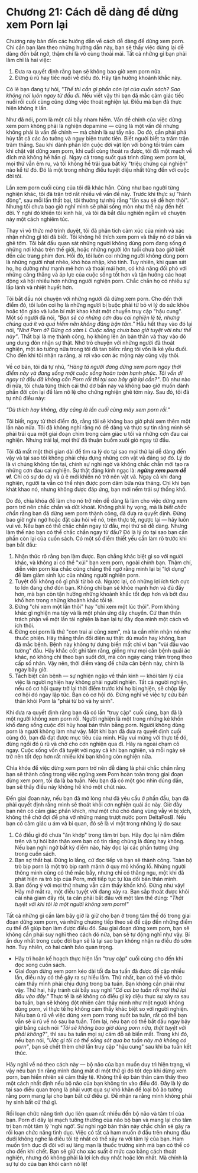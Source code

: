 # Chương 21: Cách dễ dàng để dừng xem Porn lại

Chương này bàn đến các hướng dẫn về cách dễ dàng để dừng xem porn. Chỉ cần bạn làm theo những hướng dẫn này, bạn sẽ thấy việc dừng lại dễ dàng đến bất ngờ, thậm chí là vô cùng thoải mái. Tất cả những gì bạn phải làm chỉ là hai việc:

1. Đưa ra quyết định rằng bạn sẽ không bao giờ xem porn nữa.
2. Đừng ủ rũ hay tiếc nuối về điều đó. Hãy tận hưởng khoảnh khắc này.

Có lẽ bạn đang tự hỏi, *"Thế thì cần gì phần còn lại của cuốn sách? Sao không nói luôn ngay từ đầu đi*. Nếu viết vậy thì bạn đã mắc cảm giác tiếc nuối rồi cuối cùng cũng dừng việc thoát nghiện lại. Điều mà bạn đã thực hiện không ít lần.

Như đã nói, porn là một cái bẫy nham hiểm. Vấn đề chính của việc dừng xem porn không phải là nghiện dopamine — cũng là một vấn đề nhưng không phải là vấn đề chính — mà chính là sự tẩy não. Do đó, cần phải phá hủy tất cả các ảo tưởng và ngụy biện trước tiên. Biết người biết ta trăm trận trăm thắng. Sau khi dành phần lớn cuộc đời vật lộn với bóng tối trầm cảm khi chật vật dừng xem porn, khi cuối cùng thoát ra được, tôi đã một mạch về đích mà không hề hấn gì. Ngay cả trong suốt quá trình dừng xem porn lại, mọi thứ vẫn êm ru, và tôi không hề trải qua bất kỳ "triệu chứng cai nghiện" nào kể từ đó. Đó là một trong những điều tuyệt diệu nhất từng đến với cuộc đời tôi.

Lần xem porn cuối cùng của tôi đã khác hẳn. Cũng như bao người từng nghiện khác, tôi đã trăn trở rất nhiều về vấn đề này. Trước khi thực sự "hành động", sau mỗi lần thất bại, tôi thường tự nhủ rằng "lần sau sẽ dễ hơn thôi". Nhưng tôi chưa bao giờ nghĩ mình sẽ phải sống mòn như thế này đến hết đời. Ý nghĩ đó khiến tôi kinh hãi, và tôi đã bắt đầu nghiền ngẫm về chuyện này một cách nghiêm túc.

Thay vì vô thức mở trình duyệt, tôi đã phân tích cảm xúc của mình và xác nhận những gì tôi đã biết. Tôi không hề thích xem porn và thấy nó dơ bẩn và ghê tởm. Tôi bắt đầu quan sát những người không dùng porn đang sống ở những nơi khác trên thế giới, hoặc những người lớn tuổi chưa bao giờ biết đến các trang phim đen. Hồi đó, tôi luôn coi những người không dùng porn là những người nhạt nhẽo, khó hòa nhập, khó tính. Tuy nhiên, khi quan sát họ, họ dường như mạnh mẽ hơn và thoải mái hơn, có khả năng đối phó với những căng thẳng và áp lực của cuộc sống tốt hơn và tận hưởng các hoạt động xã hội nhiều hơn những người nghiện porn. Chắc chắn họ có nhiều sự lấp lánh và nhiệt huyết hơn.

Tôi bắt đầu nói chuyện với những người đã dừng xem porn. Cho đến thời điểm đó, tôi luôn coi họ là những người bị buộc phải từ bỏ vì lý do sức khỏe hoặc tôn giáo và luôn bí mật khao khát một chuyến truy cập "hậu cung". Một số người đã nói, *"Bạn sẽ có những cơn đau cai nghiện lẻ tẻ, nhưng chúng quá ít và quá hiếm nên không đáng bận tâm."* Hầu hết thay vào đó lại nói, *"Nhớ Porn á? Đừng có xàm l. Cuộc sống chưa bao giờ tuyệt vời như thế này"*. Thất bại là mẹ thành công, họ không lên án bản thân và thay vào đó ung dung đón nhận sự thật. Nhờ trò chuyện với những người đã thoát nghiện, một ảo tưởng nữa trong tôi đã tan biến: rằng tôi vốn là kẻ yếu đuối. Cho đến khi tôi nhận ra rằng, ai rơi vào cơn ác mộng này cũng vậy thôi.

Về cơ bản, tôi đã tự nhủ, *"Hàng tá người đang dừng xem porn ngay thời điểm này và đang sống một cuộc sống hoàn toàn hạnh phúc. Tôi vốn dĩ ngay từ đầu đã không cần Porn rồi thì tại sao bây giờ lại cần?"*. Dù như nào đi nữa, tôi chưa từng thích cái thứ dơ bẩn này và không bao giờ muốn dành phần đời còn lại để làm nô lệ cho chứng nghiện ghê tởm này. Sau đó, tôi đã tự nhủ điều này:

*"Dù thích hay không, đây cũng là lần cuối cùng mày xem porn rồi."*

Tôi biết, ngay từ thời điểm đó, rằng tôi sẽ không bao giờ phải xem thêm một lần nào nữa. Tôi đã không nghĩ rằng nó dễ dàng và thực sự tin rằng mình sẽ phải trải qua một giai đoạn chìm trong cảm giác u tối và những cơn đau cai nghiện. Nhưng trái lại, mọi thứ đã thuận buồm xuôi gió ngay từ đầu.

Tôi đã mất một thời gian dài để tìm ra lý do tại sao mọi thứ lại dễ dàng đến vậy và tại sao tôi không phải chịu đựng những cơn vật vã đáng sợ đó. Lý do là vì chúng không tồn tại, chính sự nghi ngờ và không chắc chắn mới tạo ra những cơn đau cai nghiện. Sự thật đáng kinh ngạc là: ***ngừng xem porn dễ vl***. Chỉ có sự do dự và ủ ê mới khiến nó trở nên vật vã. Ngay cả khi đang nghiện, người ta vẫn có thể nhịn được porn dăm bữa nửa tháng. Chỉ khi bạn khát khao nó, nhưng không được đáp ứng, bạn mới nếm trải sự thống khổ.

Do đó, chìa khóa để làm cho nó trở nên dễ dàng là làm cho việc dừng xem porn trở nên chắc chắn và dứt khoát. Không phải hy vọng, mà là *biết chắc chắn* rằng bạn đã dừng xem porn thành công, đã đưa ra quyết định. Đừng bao giờ nghi ngờ hoặc đặt câu hỏi về nó, trên thực tế, ngược lại — hãy luôn vui vẻ. Nếu bạn có thể chắc chắn ngay từ đầu, mọi thứ sẽ dễ dàng. Nhưng làm thế nào bạn có thể chắc chắn ngay từ đầu? Đó là lý do tại sao bạn cần phần còn lại của cuốn sách. Có một số điểm thiết yếu cần làm rõ trước khi bạn bắt đầu:

1. Nhận thức rõ rằng bạn làm được. Bạn chẳng khác biệt gì so với người khác, và không ai có thể "xúi" bạn xem porn, ngoài chính bạn. Thậm chí, diễn viên porn kia chắc cũng chẳng thể ngờ rằng mình lại bị "lợi dụng" để làm giảm sinh lực của những người nghiện porn.
2. Tuyệt đối không có gì phải từ bỏ cả. Ngược lại, có những lợi ích tích cực to lớn đang chờ đón bạn. Không chỉ bạn sẽ khỏe mạnh hơn và đủ đầy hơn, mà bạn còn tận hưởng những khoảnh khắc tốt đẹp hơn và bớt đau khổ hơn trong những khoảnh khắc tồi tệ.
3. Đừng "chỉ xem một lần thôi" hay "chỉ xem một lúc thôi". Porn không khác gì nghiện ma túy và là một phản ứng dây chuyền. Cứ than thân trách phận về một lần tái nghiện là bạn lại tự đày đọa mình một cách vô ích thôi.
4. Đừng coi porn là thứ "con trai ai cũng xem", mà ta cần nhìn nhận nó như thuốc phiện. Hãy thẳng thắn đối diện sự thật: dù muốn hay không, bạn đã mắc bệnh. Bệnh này không tự dưng biến mất chỉ vì bạn "vùi đầu vào tường" đâu. Hãy khắc cốt ghi tâm rằng, giống như mọi căn bệnh quái ác khác, nó không chỉ theo bạn suốt đời, mà còn ngày càng trầm trọng theo cấp số nhân. Vậy nên, thời điểm vàng để chữa căn bệnh này, chính là ngay bây giờ.
5. Tách biệt căn bệnh — sự nghiện ngập về thần kinh — khỏi tâm lý của việc là người nghiện hay không phải người nghiện. Tất cả người nghiện, nếu có cơ hội quay trở lại thời điểm trước khi họ bị nghiện, sẽ chộp lấy cơ hội đó ngay lập tức. Bạn có cơ hội đó. Đừng nghĩ về việc tự cứu bản thân khỏi Porn là "phải từ bỏ và hy sinh".

Khi đưa ra quyết định rằng bạn đã có lần "truy cập" cuối cùng, bạn đã là một người không xem porn rồi. Người nghiện là một trong những kẻ khốn khổ đang sống cuộc đời hủy hoại bản thân bằng porn. Người không dùng porn là người không làm như vậy. Một khi bạn đã đưa ra quyết định cuối cùng đó, bạn đã đạt được mục tiêu của mình. Hãy vui mừng với thực tế đó, đừng ngồi đó ủ rũ và chờ cho cơn nghiện qua đi. Hãy ra ngoài chạm cỏ ngay. Cuộc sống vốn đã tuyệt vời ngay cả khi bạn nghiện, và mỗi ngày sẽ trở nên tốt đẹp hơn rất nhiều khi bạn không còn nghiện nữa.

Chìa khóa để việc dừng xem porn trở nên dễ dàng là phải chắc chắn rằng bạn sẽ thành công trong việc ngừng xem Porn hoàn toàn trong giai đoạn dừng xem porn, tối đa là ba tuần. Nếu bạn đã có một góc nhìn đúng đắn, bạn sẽ thấy điều này không hề khó một chút nào.

Đến giai đoạn này, nếu bạn đã mở lòng như đã yêu cầu ở phần đầu, bạn đã phải quyết định rằng mình sẽ thoát khỏi cơn nghiện quái ác này. Giờ đây bạn nên có cảm giác phấn khích, như một chú chó đang vùng vẫy vì bị xích, không thể chờ đợi để phá vỡ những máng trượt nước porn DeltaFosB. Nếu bạn có cảm giác u ám và bi quan, đó sẽ là vì một trong những lý do sau:

1. Có điều gì đó chưa "ăn khớp" trong tâm trí bạn. Hãy đọc lại năm điểm trên và tự hỏi bản thân xem bạn có tin rằng chúng là đúng hay không. Nếu bạn nghi ngờ bất kỳ điểm nào, hãy đọc lại các phần tương ứng trong cuốn sách.
2. Bạn sợ thất bại. Đừng lo lắng, cứ đọc tiếp và bạn sẽ thành công. Toàn bộ trò bịp porn là một trò bịp ranh mãnh ở quy mô khổng lồ. Những người thông minh cũng có thể mắc bẫy, nhưng chỉ có thằng ngu, một khi đã phát hiện ra trò bịp của Porn, mới tiếp tục tự lừa dối bản thân mình.
3. Bạn đồng ý với mọi thứ nhưng vẫn cảm thấy khốn khổ. Đừng như vậy! Hãy mở mắt ra, một điều tuyệt vời đang xảy ra. Bạn sắp thoát được khỏi cái nhà giam đấy rồi, ta cần phải bắt đầu với một tâm thế đúng: *"Thật tuyệt vời khi tôi là một người không xem porn!"*

Tất cả những gì cần làm bây giờ là giữ cho bạn ở trong tâm thế đó trong giai đoạn dừng xem porn, và những chương tiếp theo sẽ đề cập đến những điểm cụ thể để giúp bạn làm được điều đó. Sau giai đoạn dừng xem porn, bạn sẽ không cần phải suy nghĩ theo cách đó nữa, bạn sẽ tự động nghĩ như vậy. Bí ẩn duy nhất trong cuộc đời bạn sẽ là tại sao bạn không nhận ra điều đó sớm hơn. Tuy nhiên, có hai cảnh báo quan trọng.

- Hãy trì hoãn kế hoạch thực hiện lần "truy cập" cuối cùng cho đến khi đọc xong cuốn sách.
- Giai đoạn dừng xem porn kéo dài tối đa ba tuần đã được đề cập nhiều lần, điều này có thể gây ra sự hiểu lầm. Thứ nhất, bạn có thể vô thức cảm thấy mình phải chịu đựng trong ba tuần. Bạn không cần phải như vậy. Thứ hai, hãy tránh cái bẫy suy nghĩ *"Cố cai ba tuần rồi mọi thứ lại đâu vào đấy."* Thực tế là sẽ không có điều gì kỳ diệu thực sự xảy ra sau ba tuần, bạn sẽ không đột nhiên cảm thấy mình như một người không dùng porn, vì thực tế họ không cảm thấy khác biệt so với người nghiện. Nếu bạn ủ rũ về việc dừng xem porn trong suốt ba tuần, rất có thể bạn vẫn sẽ ủ rũ về nó sau ba tuần. Tóm lại, nếu bạn có thể bắt đầu ngay bây giờ bằng cách nói *"Tôi sẽ không bao giờ dùng porn nữa, thật tuyệt vời phải không?"*, thì sau ba tuần mọi sự cám dỗ sẽ biến mất. Trong khi đó, nếu bạn nói, *"Ước gì tôi có thể sống sót qua ba tuần này mà không có porn"*, bạn sẽ chết thèm chờ lần truy cập "hậu cung" sau khi ba tuần kết thúc.

Hãy nghĩ về nó theo cách này — bộ não của bạn muốn duy trì hiện trạng, vì vậy nếu bạn tin rằng mình đang mất đi một thứ gì đó tốt đẹp khi dừng xem porn, bạn hiển nhiên sẽ cảm thấy tệ. Không thể ép bản thân cảm thấy theo một cách nhất định nếu bộ não của bạn không tin vào điều đó. Đây là lý do tại sao điều quan trọng là phải vượt qua sự khó khăn để loại bỏ ảo tưởng rằng porn mang lại cho bạn bất cứ điều gì. Để nhận ra rằng mình không phải hy sinh bất cứ thứ gì.

Rối loạn chức năng tình dục liên quan rất nhiều đến bộ não và tâm trí của bạn. Porn đi dây lại mạch tưởng thưởng của não bộ bạn và mang lại cho tâm trí bạn một tâm lý 'nghi ngờ'. Sự nghi ngờ bản thân này chắc chắn sẽ gây ra rối loạn chức năng tình dục. Việc có tất cả ham muốn ở đầu trên nhưng đầu dưới không nghe là điều tồi tệ nhất có thể xảy ra với tâm lý của bạn. Ham muốn tình dục đi đôi với sự lãng mạn là thuốc trường sinh mà bạn có thể có cho đến khi chết. Bạn sẽ giữ cho xác suất ở mức cao bằng cách thoát nghiện, nhưng đó không phải là lợi ích duy nhất hoặc lớn nhất. Mà chính là sự tự do của bạn khỏi cảnh nô lệ!

